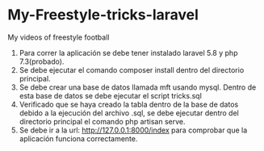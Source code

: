 # My-Freestyle-tricks-laravel
My videos of freestyle football
1) Para correr la aplicación se debe tener instalado laravel 5.8 y php 7.3(probado).
2) Se debe ejecutar el comando composer install dentro del directorio principal.
3) Se debe crear una base de datos llamada mft usando mysql. Dentro de esta base de datos se debe ejecutar el script tricks.sql
4) Verificado que se haya creado la tabla dentro de la base de datos debido a la ejecución del archivo .sql, se debe ejecutar dentro del directorio principal el comando php artisan serve.
5) Se debe ir a la url: http://127.0.0.1:8000/index para comprobar que la aplicación funciona correctamente.


